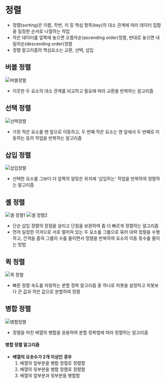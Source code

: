 # 정렬
- 정렬(sorting)은 이름, 학번, 키 등 핵심 항목(key)의 대소 관계에 따라 데이터 집합을 일정한 순서로 나열하는 작업
- 작은 데이터를 앞쪽에 놓으면 오름차순(ascending order)정렬, 반대로 놓으면 내림차순(descending order)정렬
- 정렬 알고리즘의 핵심요소는 교환, 선택, 삽입


## 버블 정렬
![버블정렬](https://github.com/mkyoung24/Algorithm/assets/103173521/6c47c653-919b-4011-b7fb-fee52b30e9ba)
- 이웃한 두 요소의 대소 관계를 비교하고 필요에 따라 교환을 반복하는 알고리즘


## 선택 정렬
![선택정렬](https://github.com/mkyoung24/Algorithm/assets/103173521/6a6e884b-aead-4269-9661-543453e9305c)
- 가장 작은 요소를 맨 앞으로 이동하고, 두 번째 작은 요소는 맨 앞에서 두 번째로 이동하는 등의 작업을 반복하는 알고리즘


## 삽입 정렬
![삽입정렬](https://github.com/mkyoung24/Algorithm/assets/103173521/5bdc2967-72ee-41bc-b5a1-cbbc711d8e6c)
- 선택한 요소를 그보다 더 앞쪽의 알맞은 위치에 '삽입하는' 작업을 반복하여 정렬하는 알고리즘


## 셸 정렬
![셸 정렬1](https://github.com/mkyoung24/Algorithm/assets/103173521/947b45f0-b219-46f4-b200-606f4cf80155)
![셸 정렬2](https://github.com/mkyoung24/Algorithm/assets/103173521/1c5e0524-489a-4b87-9a05-e540bcff5339)
- 단순 삽입 정렬의 장점을 살리고 단점을 보완하여 좀 더 빠르게 정렬하는 알고리즘
- 먼저 일정한 각겨으로 서로 떨어져 있는 두 요소를 그룹으로 묶어 대략 정렬을 수행하고, 간격을 좁혀 그룹의 수를 줄이면서 정렬을 반복하여 요소의 이동 횟수를 줄이는 방법

## 퀵 정렬
![퀵 정렬](https://github.com/mkyoung24/Algorithm/assets/103173521/3a90a5ee-40f3-46f9-88a5-aae3b53ff526)
- 빠른 정렬 속도를 자랑하는 분할 정복 알고리즘 중 하나로 피봇을 설정하고 피봇보다 큰 값과 작은 값으로 분할하여 정렬


## 병합 정렬
![병합정렬](https://github.com/mkyoung24/Algorithm/assets/103173521/0bd7c0cd-3fee-43d3-bb05-cb1285926910)
- 정렬을 마친 배열의 병합을 응용하여 분할 정복법에 따라 정렬하는 알고리즘

#### 병합 정렬 알고리즘
- **배열의 요솟수가 2개 이상인 경우**
  1. 배열의 앞부분을 병합 정렬로 정렬함
  2. 배열의 뒷부분을 병합 정렬로 정렬함
  3. 배열의 앞부분과 뒷부분을 병합함






